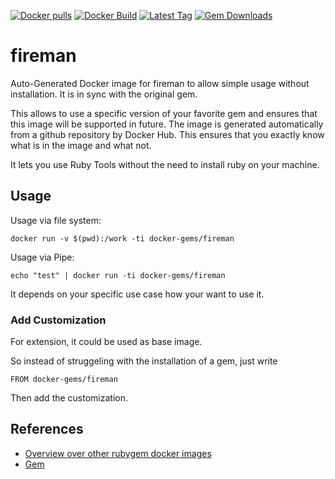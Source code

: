 [![Docker pulls](https://img.shields.io/docker/pulls/rubygem/fireman.svg)](https://hub.docker.com/r/rubygem/fireman/)
[![Docker Build](https://img.shields.io/docker/automated/rubygem/fireman.svg)](https://hub.docker.com/r/rubygem/fireman/)
[![Latest Tag](https://img.shields.io/github/tag/docker-rubygem/fireman.svg)](https://hub.docker.com/r/rubygem/fireman/)
[![Gem Downloads](https://img.shields.io/gem/dt/fireman.svg)](https://rubygems.org/gems/fireman/)
# fireman

Auto-Generated Docker image for fireman to allow simple usage without installation.
It is in sync with the original gem.

This allows to use a specific version of your favorite gem and ensures that this image will be supported in future.
The image is generated automatically from a github repository by Docker Hub.
This ensures that you exactly know what is in the image and what not.

It lets you use Ruby Tools without the need to install ruby on your machine.

## Usage

Usage via file system:

`docker run -v $(pwd):/work -ti docker-gems/fireman`

Usage via Pipe:

`echo "test" | docker run -ti docker-gems/fireman`

It depends on your specific use case how your want to use it.

### Add Customization

For extension, it could be used as base image.

So instead of struggeling with the installation of a gem, just write

`FROM docker-gems/fireman`

Then add the customization.

## References

 - [Overview over other rubygem docker images](https://github.com/thinkbot/docker-rubygem)
 - [Gem](https://rubygems.org/gems/fireman/)
